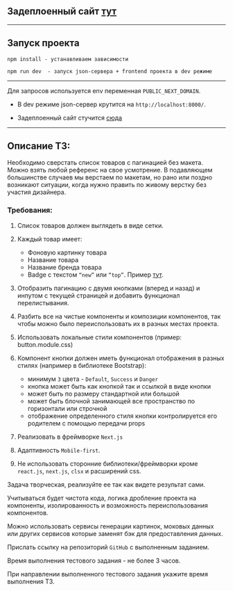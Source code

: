 ## Задеплоенный сайт [тут](https://next-app-pi-henna.vercel.app/)

---

## Запуск проекта

```
npm install - устанавливаем зависимости

npm run dev  - запуск json-сервера + frontend проекта в dev режиме
```

---

Для запросов используется env переменная `PUBLIC_NEXT_DOMAIN`.

-   В dev режиме json-сервер крутится на `http://localhost:8000/`.

-   Задеплоенный сайт стучится [сюда](https://json-server-navy.vercel.app/)

---

## Описание ТЗ:

Необходимо сверстать список товаров с пагинацией без макета. Можно взять любой референс на свое
усмотрение. В подавляющем большинстве случаев мы верстаем по макетам, но рано или поздно возникают
ситуации, когда нужно править по живому верстку без участия дизайнера.

### Требования:

1. Список товаров должен выглядеть в виде сетки.
2. Каждый товар имеет:

    - Фоновую картинку товара
    - Название товара
    - Название бренда товара
    - Badge с текстом `“new”` или `“top”`. Пример
      [тут](https://getbootstrap.com/docs/4.0/components/badge/).

3. Отобразить пагинацию с двумя кнопками (вперед и назад) и инпутом с текущей страницей и добавить
   функционал перелистывания.
4. Разбить все на чистые компоненты и композиции компонентов, так чтобы можно было переиспользовать
   их в разных местах проекта.
5. Использовать локальные стили компонентов (пример: button.module.css)
6. Компонент кнопки должен иметь функционал отображения в разных стилях (например в библиотеке
   Bootstrap):
    - минимум `3` цвета - `Default`, `Success` и `Danger`
    - кнопка может быть как кнопкой так и ссылкой в виде кнопки
    - может быть по размеру стандартной или большой
    - может быть блочной занимающей все пространство по горизонтали или строчной
    - отображение определенного стиля кнопки контролируется его родителем с помощью передачи props
7. Реализовать в фреймворке `Next.js`
8. Адаптивность `Mobile-first`.
9. Не использовать сторонние библиотеки/фреймворки кроме `react.js`, `next.js`, `clsx` и расширений
   css.

Задача творческая, реализуйте ее так как видете результат сами.

Учитываться будет чистота кода, логика дробление проекта на компоненты, изолированность и
возможность переиспользования компонентов.

Можно использовать сервисы генерации картинок, моковых данных или других сервисов которые заменят
бэк для предоставления данных.

Прислать ссылку на репозиторий `GitHub` с выполненным заданием.

Время выполнения тестового задания - не более 3 часов.

При направлении выполненного тестового задания укажите время выполнения ТЗ.
